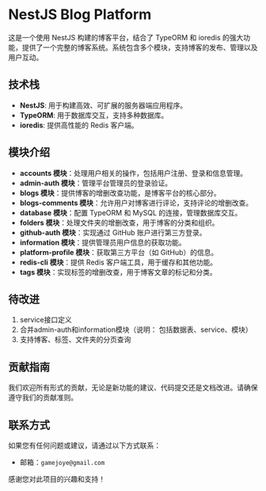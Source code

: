 # NestJS Blog Platform

这是一个使用 NestJS 构建的博客平台，结合了 TypeORM 和 ioredis 的强大功能，提供了一个完整的博客系统。系统包含多个模块，支持博客的发布、管理以及用户互动。

## 技术栈

- **NestJS**: 用于构建高效、可扩展的服务器端应用程序。
- **TypeORM**: 用于数据库交互，支持多种数据库。
- **ioredis**: 提供高性能的 Redis 客户端。

## 模块介绍

- **accounts 模块**：处理用户相关的操作，包括用户注册、登录和信息管理。
- **admin-auth 模块**：管理平台管理员的登录验证。
- **blogs 模块**：提供博客的增删改查功能，是博客平台的核心部分。
- **blogs-comments 模块**：允许用户对博客进行评论，支持评论的增删改查。
- **database 模块**：配置 TypeORM 和 MySQL 的连接，管理数据库交互。
- **folders 模块**：处理文件夹的增删改查，用于博客的分类和组织。
- **github-auth 模块**：实现通过 GitHub 账户进行第三方登录。
- **information 模块**：提供管理员用户信息的获取功能。
- **platform-profile 模块**：获取第三方平台（如 GitHub）的信息。
- **redis-cli 模块**：提供 Redis 客户端工具，用于缓存和其他功能。
- **tags 模块**：实现标签的增删改查，用于博客文章的标记和分类。

## 待改进

1. service接口定义
2. 合并admin-auth和information模块（说明： 包括数据表、service、模块）
3. 支持博客、标签、文件夹的分页查询

## 贡献指南

我们欢迎所有形式的贡献，无论是新功能的建议、代码提交还是文档改进。请确保遵守我们的贡献准则。

## 联系方式

如果您有任何问题或建议，请通过以下方式联系：

- 邮箱：`gamejoye@gmail.com`

感谢您对此项目的兴趣和支持！
